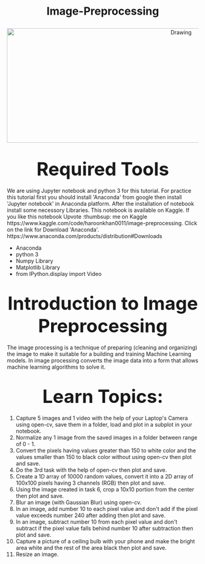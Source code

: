 <h1> <p align="center">
Image-Preprocessing
</p></h1>

 <p align="center">
  <img src="https://bs-uploads.toptal.io/blackfish-uploads/components/blog_post_page/content/cover_image_file/cover_image/1110331/retina_800x320_staging.toptal.net_designers_data-visualization_data-visualization-psychology-ca402c9a63cb2cd9086349cd37ca0c43.png" alt="Drawing" style="width: 900px; height:300px;"/> 
</p>

 <h1><center><strong><font size=100px>Required Tools</font></strong></center></h1>
We are using Jupyter notebook and python 3 for this tutorial. For practice this tutorial first you should install 'Anaconda' from google then install 'Jupyter notebook' in Anaconda platform. After the installation of notebook install some necessory Libraries. This notebook is available on Kaggle. If you like this notebook Upvote :thumbsup: me on Kaggle https://www.kaggle.com/code/haroonkhan0011/image-preprocessing. Click on the link for Download 'Anaconda'. https://www.anaconda.com/products/distribution#Downloads <br>

- Anaconda
- python 3
- Numpy Library
- Matplotlib Library
- from IPython.display import Video

<h1><center><strong><font size=90px>Introduction to Image Preprocessing</font></strong></center></h1>
The image processing is a technique of preparing (cleaning and organizing) the image to make it suitable for a building and training Machine Learning models.
 In image processing converts the image data into a form that allows machine learning algorithms to solve it.

<h1><center><strong><font size=90px>Learn Topics:</font></strong></center></h1>
 
1. Capture 5 images and 1 video with the help of your Laptop's Camera using open-cv,
save them in a folder, load and plot in a subplot in your notebook.
2. Normalize any 1 image from the saved images in a folder between range of 0 - 1.
3. Convert the pixels having values greater than 150 to white color and the values smaller
than 150 to black color without using open-cv then plot and save.
4. Do the 3rd task with the help of open-cv then plot and save.
5. Create a 1D array of 10000 random values, convert it into a 2D array of 100x100 pixels
having 3 channels (RGB) then plot and save.
6. Using the image created in task 6, crop a 10x10 portion from the center then plot and
save.
7. Blur an image (with Gaussian Blur) using open-cv.
8. In an image, add number 10 to each pixel value and don't add if the pixel value exceeds
number 240 after adding then plot and save.
9. In an image, subtract number 10 from each pixel value and don't subtract if the pixel
value falls behind number 10 after subtraction then plot and save.
10. Capture a picture of a ceiling bulb with your phone and make the bright area white and
the rest of the area black then plot and save.
11. Resize an image.

